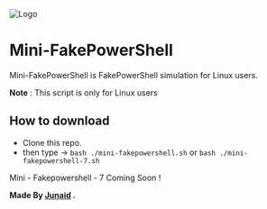 ![Logo](https://i.ibb.co/DYtrDyd/New-Project-4.png)
# Mini-FakePowerShell
Mini-FakePowerShell is FakePowerShell simulation for Linux users.

**Note** : This script is only for Linux users

## How to download
- Clone this repo. 
- then type -> `bash ./mini-fakepowershell.sh` or `bash ./mini-fakepowershell-7.sh`

Mini - Fakepowershell - 7 Coming Soon !

**Made By [Junaid](https://abujuni.dev) .**

<!-- Download the latest version of mini-fakepowershell or mini-fakepowershell-7. --!>
